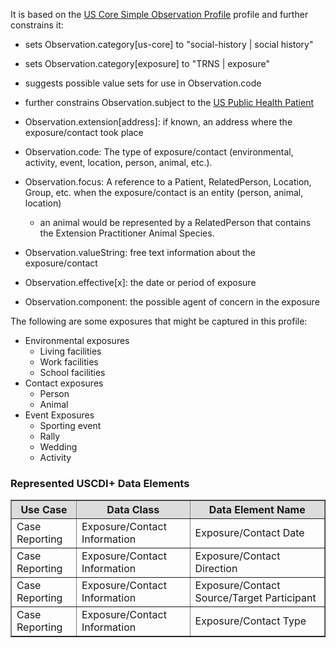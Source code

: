 It is based on the [US Core Simple Observation Profile]({{site.data.fhir.ver.hl7fhiruscore}}/StructureDefinition-us-core-simple-observation.html) profile and further constrains it:
* sets Observation.category[us-core] to "social-history | social history"
* sets Observation.category[exposure] to "TRNS | exposure"
* suggests possible value sets for use in Observation.code
* further constrains Observation.subject to the [US Public Health Patient](StructureDefinition-us-ph-patient.html)

* Observation.extension\[address\]: if known, an address where the exposure/contact took place
* Observation.code: The type of exposure/contact (environmental, activity, event, location, person, animal, etc.). 
* Observation.focus: A reference to a Patient, RelatedPerson, Location, Group, etc. when the exposure/contact is an entity (person, animal, location)
    * an animal would be represented by a RelatedPerson that contains the Extension Practitioner Animal Species. 
* Observation.valueString: free text information about the exposure/contact
* Observation.effective\[x\]: the date or period of exposure
* Observation.component: the possible agent of concern in the exposure

The following are some exposures that might be captured in this profile:

* Environmental exposures
    * Living facilities
    * Work facilities
    * School facilities
* Contact exposures
    * Person
    * Animal
* Event Exposures
    * Sporting event
    * Rally
    * Wedding
    * Activity


### Represented USCDI+ Data Elements

<table border="1">
    <thead>
        <tr style="background-color:#DCDCDC">
            <th style="text-align: center; vertical-align: middle;">Use Case</th>
            <th style="text-align: center; vertical-align: middle;">Data Class</th>
            <th style="text-align: center; vertical-align: middle;">Data Element Name</th>
        </tr>
    </thead>
    <tbody>
        <tr>
            <td>Case Reporting</td>
            <td>Exposure/Contact Information</td>
            <td>Exposure/Contact Date</td>
        </tr>
        <tr>
            <td>Case Reporting</td>
            <td>Exposure/Contact Information</td>
            <td>Exposure/Contact Direction</td>
        </tr>
        <tr>
            <td>Case Reporting</td>
            <td>Exposure/Contact Information</td>
            <td>Exposure/Contact Source/Target Participant</td>
        </tr>
        <tr>
            <td>Case Reporting</td>
            <td>Exposure/Contact Information</td>
            <td>Exposure/Contact Type</td>
        </tr>
    </tbody>
</table>